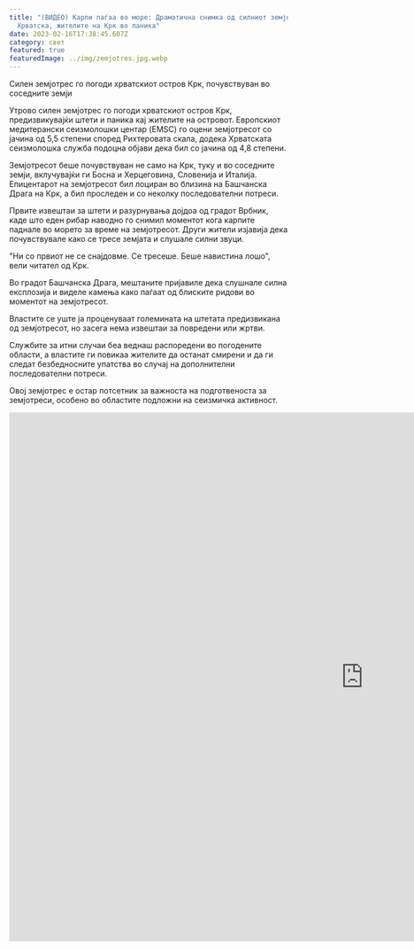 ```yaml
---
title: "(ВИДЕО) Карпи паѓаа во море: Драматична снимка од силниот земјотрес во
  Хрватска, жителите на Крк во паника"
date: 2023-02-16T17:38:45.607Z
category: свет
featured: true
featuredImage: ../img/zemjotres.jpg.webp
---
```


Силен земјотрес го погоди хрватскиот остров Крк, почувствуван во соседните земји

Утрово силен земјотрес го погоди хрватскиот остров Крк, предизвикувајќи штети и паника кај жителите на островот. Европскиот медитерански сеизмолошки центар (EMSC) го оцени земјотресот со јачина од 5,5 степени според Рихтеровата скала, додека Хрватската сеизмолошка служба подоцна објави дека бил со јачина од 4,8 степени.

Земјотресот беше почувствуван не само на Крк, туку и во соседните земји, вклучувајќи ги Босна и Херцеговина, Словенија и Италија. Епицентарот на земјотресот бил лоциран во близина на Башчанска Драга на Крк, а бил проследен и со неколку последователни потреси.

Првите извештаи за штети и разурнувања дојдоа од градот Врбник, каде што еден рибар наводно го снимил моментот кога карпите паднале во морето за време на земјотресот. Други жители изјавија дека почувствувале како се тресе земјата и слушале силни звуци.

"Ни со првиот не се снајдовме. Се тресеше. Беше навистина лошо", вели читател од Крк.

Во градот Башчанска Драга, мештаните пријавиле дека слушнале силна експлозија и виделе камења како паѓаат од блиските ридови во моментот на земјотресот.

Властите се уште ја проценуваат големината на штетата предизвикана од земјотресот, но засега нема извештаи за повредени или жртви.

Службите за итни случаи беа веднаш распоредени во погодените области, а властите ги повикаа жителите да останат смирени и да ги следат безбедносните упатства во случај на дополнителни последователни потреси.

Овој земјотрес е остар потсетник за важноста на подготвеноста за земјотреси, особено во областите подложни на сеизмичка активност.

<iframe width="1280" height="955" src="https://www.youtube.com/embed/qz6_gs-Dz2c" title="Ribar snimio trenutak potresa na Krku: Stijena se ruši u more  #shorts" frameborder="0" allow="accelerometer; autoplay; clipboard-write; encrypted-media; gyroscope; picture-in-picture; web-share" allowfullscreen></iframe>
